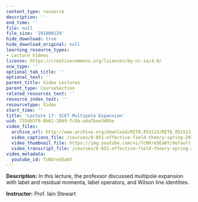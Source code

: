 ```yaml
---
content_type: resource
description: ''
end_time: ''
file: null
file_size: '291800129'
hide_download: true
hide_download_original: null
learning_resource_types:
- Lecture Videos
license: https://creativecommons.org/licenses/by-nc-sa/4.0/
ocw_type: ''
optional_tab_title: ''
optional_text: ''
parent_title: Video Lectures
parent_type: CourseSection
related_resources_text: ''
resource_index_text: ''
resourcetype: Video
start_time: ''
title: 'Lecture 17: SCET Multipole Expansion'
uid: 7354b379-8b61-3849-fc9a-a4a7bee3d05e
video_files:
  archive_url: http://www.archive.org/download/MIT8.851S13/MIT8_851S13_lec17_300k.mp4
  video_captions_file: /courses/8-851-effective-field-theory-spring-2013/913953c5ef4652a38a79f9ba9fbcbed7_TcNXre5Ea6Y.vtt
  video_thumbnail_file: https://img.youtube.com/vi/TcNXre5Ea6Y/default.jpg
  video_transcript_file: /courses/8-851-effective-field-theory-spring-2013/ad88d925925b94d33c7cb419a63336b9_TcNXre5Ea6Y.pdf
video_metadata:
  youtube_id: TcNXre5Ea6Y
---
```


**Description:** In this lecture, the professor discussed multipole expansion with label and residual momenta, label operators, and Wilson line identities.

**Instructor:** Prof. Iain Stewart

